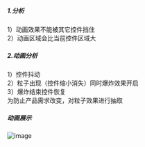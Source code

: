 ##### 1.分析
1）动画效果不能被其它控件挡住  
2）动画区域会比当前控件区域大  
##### 2.动画分析
1）控件抖动  
2）粒子出现（控件缩小消失）同时爆炸效果开启  
3）爆炸结束控件恢复  
为防止产品需求改变，对粒子效果进行抽取
##### 动画展示
![image]()